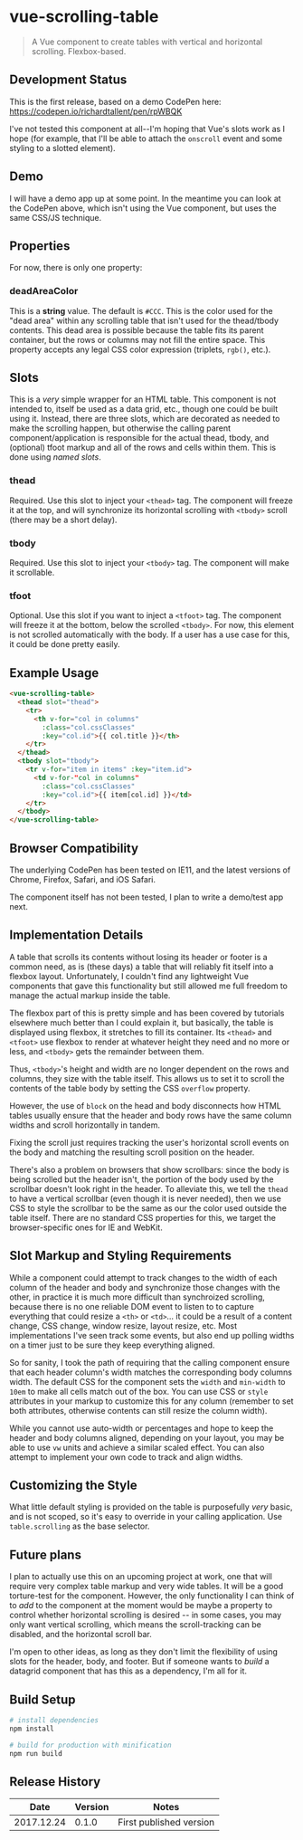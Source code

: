 # vue-scrolling-table

> A Vue component to create tables with vertical and horizontal scrolling. Flexbox-based.

## Development Status
This is the first release, based on a demo CodePen here:
https://codepen.io/richardtallent/pen/rpWBQK

I've not tested this component at all--I'm hoping that Vue's slots work as I hope (for example,
that I'll be able to attach the `onscroll` event and some styling to a slotted element).

## Demo
I will have a demo app up at some point. In the meantime you can look at the CodePen above, which
isn't using the Vue component, but uses the same CSS/JS technique.

## Properties
For now, there is only one property:

### deadAreaColor
This is a **string** value. The default is `#CCC`. This is the color used for the "dead area" within
any scrolling table that isn't used for the thead/tbody contents. This dead area is possible because
the table fits its parent container, but the rows or columns may not fill the entire space. This
property accepts any legal CSS color expression (triplets, `rgb()`, etc.).

## Slots
This is a *very* simple wrapper for an HTML table. This component is not intended to, itself be used
as a data grid, etc., though one could be built using it. Instead, there are three slots, which are
decorated as needed to make the scrolling happen, but otherwise the calling parent component/application
is responsible for the actual thead, tbody, and (optional) tfoot markup and all of the rows and cells
within them. This is done using *named slots*.

### thead
Required. Use this slot to inject your `<thead>` tag. The component will freeze it at the top, and
will synchronize its horizontal scrolling with `<tbody>` scroll (there may be a short delay).

### tbody
Required. Use this slot to inject your `<tbody>` tag. The component will make it scrollable.

### tfoot
Optional. Use this slot if you want to inject a `<tfoot>` tag. The component will freeze it at the
bottom, below the scrolled `<tbody>`. For now, this element is not scrolled automatically with the
body. If a user has a use case for this, it could be done pretty easily.

## Example Usage
```HTML
<vue-scrolling-table>
  <thead slot="thead">
    <tr>
	  <th v-for="col in columns" 
		:class="col.cssClasses"
		:key="col.id">{{ col.title }}</th>
    </tr>
  </thead>
  <tbody slot="tbody">
    <tr v-for="item in items" :key="item.id">
	  <td v-for-"col in columns"
		:class="col.cssClasses"
		:key="col.id">{{ item[col.id] }}</td>
    </tr>
  </tbody>
</vue-scrolling-table>
```

## Browser Compatibility
The underlying CodePen has been tested on IE11, and the latest versions of Chrome, Firefox, Safari,
and iOS Safari.

The component itself has not been tested, I plan to write a demo/test app next.

## Implementation Details
A table that scrolls its contents without losing its header or footer is a common need, as is
(these days) a table that will reliably fit itself into a flexbox layout. Unfortunately, I couldn't
find any lightweight Vue components that gave this functionality but still allowed me full freedom
to manage the actual markup inside the table.

The flexbox part of this is pretty simple and has been covered by tutorials elsewhere much better
than I could explain it, but basically, the table is displayed using flexbox, it stretches to fill
its container. Its `<thead>` and `<tfoot>` use flexbox to render at whatever height they need and
no more or less, and `<tbody>` gets the remainder between them.

Thus, `<tbody>`'s height and width are no longer dependent on the rows and columns, they size with
the table itself. This allows us to set it to scroll the contents of the table body by setting
the CSS `overflow` property.

However, the use of `block` on the head and body disconnects how HTML tables usually ensure that the header
and body rows have the same column widths and scroll horizontally in tandem.

Fixing the scroll just requires tracking the user's horizontal scroll events on the body and 
matching the resulting scroll position on the header.

There's also a problem on browsers that show scrollbars: since the body is being scrolled but
the header isn't, the portion of the body used by the scrollbar doesn't look right in the header.
To alleviate this, we tell the `thead` to have a vertical scrollbar (even though it is never
needed), then we use CSS to style the scrollbar to be the same as our the color used outside the
table itself. There are no standard CSS properties for this, we target the browser-specific ones
for IE and WebKit.

## Slot Markup and Styling Requirements
While a component could attempt to track changes to the width of each column of the header and
body and synchronize those changes with the other, in practice it is much more difficult than
synchroized scrolling, because there is no one reliable DOM event to listen to to capture 
everything that could resize a `<th>` or `<td>`... it could be a result of a content change,
CSS change, window resize, layout resize, etc. Most implementations I've seen track some events,
but also end up polling widths on a timer just to be sure they keep everything aligned.

So for sanity, I took the path of requiring that the calling component ensure that each header
column's width matches the corresponding body columns width. The default CSS for the component
sets the `width` and `min-width` to `10em` to make all cells match out of the box. You can use
CSS or `style` attributes in your markup to customize this for any column (remember to set both
attributes, otherwise contents can still resize the column width).

While you cannot use auto-width or percentages and hope to keep the header and body columns
aligned, depending on your layout, you may be able to use `vw` units and achieve a similar
scaled effect. You can also attempt to implement your own code to track and align widths.

## Customizing the Style
What little default styling is provided on the table is purposefully *very* basic, and is not
scoped, so it's easy to override in your calling application. Use `table.scrolling` as the base
selector.

## Future plans
I plan to actually use this on an upcoming project at work, one that will require very complex
table markup and very wide tables. It will be a good torture-test for the component. However,
the only functionality I can think of to *add* to the component at the moment would be maybe a
property to control whether horizontal scrolling is desired -- in some cases, you may only
want vertical scrolling, which means the scroll-tracking can be disabled, and the horizontal
scroll bar.

I'm open to other ideas, as long as they don't limit the flexibility of using slots for the
header, body, and footer. But if someone wants to *build* a datagrid component that has this
as a dependency, I'm all for it.

## Build Setup

```bash
# install dependencies
npm install

# build for production with minification
npm run build
```

## Release History

| Date       | Version | Notes                                                                                      |
| ---------- | ------- | ------------------------------------------------------------------------------------------ |
| 2017.12.24 | 0.1.0   | First published version                                                                    |
